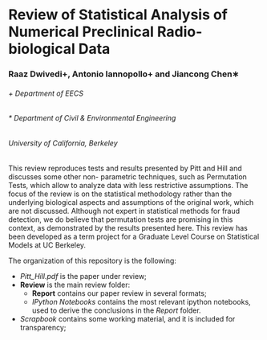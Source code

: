 # Review of Statistical Analysis of Numerical Preclinical Radio-biological Data
### Raaz Dwivedi+, Antonio Iannopollo+ and Jiancong Chen∗

###### \+ Department of EECS
###### \* Department of Civil & Environmental Engineering
###### University of California, Berkeley

This review reproduces tests and results presented by Pitt and Hill and discusses some other non- parametric techniques, such as Permutation Tests, which allow to analyze data with less restrictive assumptions. The focus of the review is on the statistical methodology rather than the underlying biological aspects and assumptions of the original work, which are not discussed. Although not expert in statistical methods for fraud detection, we do believe that permutation tests are promising in this context, as demonstrated by the results presented here.
This review has been developed as a term project for a Graduate Level Course on Statistical Models at UC Berkeley.

The organization of this repository is the following:
* *Pitt_Hill.pdf* is the paper under review;
* **Review** is the main review folder:
  * **Report** contains our paper review in several formats;
  * *IPython Notebooks* contains the most relevant ipython notebooks, used to derive the conclusions in the *Report* folder.
* *Scrapbook* contains some working material, and it is included for transparency;
